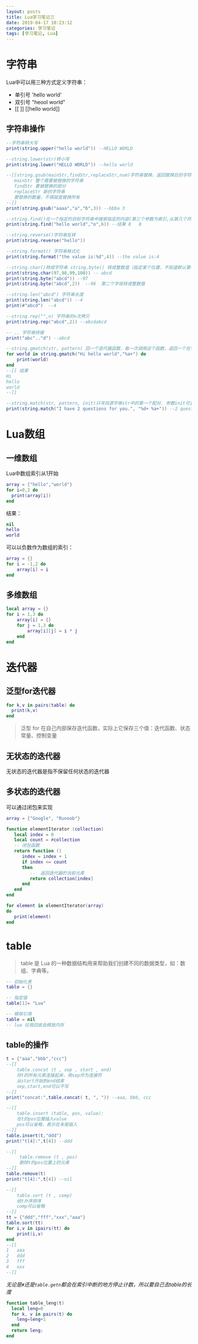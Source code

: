 ```yaml
---
layout: posts
title: Lua学习笔记三
date: 2019-04-17 10:23:12
categories: 学习笔记
tags: [学习笔记, Lua]
---
```


# 字符串

Lua中可以用三种方式定义字符串：

+ 单引号   'hello world'
+ 双引号  "heool world"
+ [[ ]]   [[hello world]]

## 字符串操作

```lua
--字符串转大写
print(string.upper("hello world")) --HELLO WORLD

--string.lower(str)转小写
print(string.lower("HELLO WORLD")) --hello world

--[[string.gsub(mainStr,findStr,replaceStr,num)字符串替换，返回替换后的字符串和替换的次数
   mainStr 整个需要被替换的字符串
   findStr 要被替换的部分
   replaceStr 新的字符串
   要替换的数量，不填就是替换所有
--]]
print(string.gsub("aaaa","a","b",3)) --bbba	3

--string.find()在一个指定的目标字符串中搜索指定的内容(第三个参数为索引,从第几个开始查找),返回其具体位置（从开始的第一个）。不存在则返回 nil
print(string.find("hello world","o",6)) --结果 8   8

--string.reverse()字符串反转
print(string.reverse("hello"))	

--string.format() 字符串格式化
print(string.format("the value is:%d",4)) --the value is:4

--string.char()转成字符串 string.byte() 转成整数值（指定某个位置，不知道默认第一个）
print(string.char(97,98,99,100)) -- abcd
print(string.byte("abcd")) --97
print(string.byte("abcd",2))  --98  第二个字母转成整数值 

--string.len("abcd") 字符串长度
print(string.len("abcd")) --4
print(#"abcd")  --4

--string.rep("",n) 字符串的n次拷贝
print(string.rep("abcd",2)) --abcdabcd

-- .. 字符串拼接
print("abc".."d") --abcd 

--string.gmatch(str, pattern) 回一个迭代器函数，每一次调用这个函数，返回一个在字符串 str 找到的下一个符合 pattern 描述的子串
for world in string.gmatch("Hi hello world","%a+") do
	print(world)
end
--[[ 结果
Hi
hello
world
--]]

--string.match(str, pattern, init)只寻找源字串str中的第一个配对. 参数init可选, 指定搜寻过程的起点, 默认为1。
print(string.match("I have 2 questions for you.", "%d+ %a+")) --2 questions
```

# Lua数组

## 一维数组

Lua中数组索引从1开始

```lua
array = {"hello","world"}
for i=0,2 do
  print(array[i])
end
```

结果：

```lua
nil
hello
world
```

可以以负数作为数组的索引：

```lua
array = {}
for i = -1,2 do
	array[i] = i
end
```

## 多维数组

```lua
local array = {}
for i = 1,3 do
	array[i] = {}
	for j = 1,3 do
		array[i][j] = i * j
	end
end
```

# 迭代器

## 泛型for迭代器

```lua
for k,v in pairs(table) do
  print(k,v)
end
```

> 泛型 for 在自己内部保存迭代函数，实际上它保存三个值：迭代函数、状态常量、控制变量

## 无状态的迭代器

无状态的迭代器是指不保留任何状态的迭代器

## 多状态的迭代器

可以通过闭包来实现

```lua
array = {"Google", "Runoob"}

function elementIterator (collection)
   local index = 0
   local count = #collection
   -- 闭包函数
   return function ()
      index = index + 1
      if index <= count
      then
         --  返回迭代器的当前元素
         return collection[index]
      end
   end
end

for element in elementIterator(array)
do
   print(element)
end
```

# table

> table 是 Lua 的一种数据结构用来帮助我们创建不同的数据类型，如：数组、字典等。

```lua
-- 初始化表
table = {}

-- 指定值
table[1]= "Lua"

-- 移除引用
table = nil
-- lua 垃圾回收会释放内存
```

## table的操作

```lua
t = {"aaa","bbb","ccc"}
--[[
	table.concat (t , sep , start , end)
	将t的所有元素连接起来，用sep作为连接符
	从start开始到end结束
	sep,start,end可以不写
--]]
print("concat:",table.concat( t, ", ")) --aaa, bbb, ccc

--[[
	table.insert (table, pos, value):
	在t的pos位置插入value
	pos可以省略，表示在末尾插入
--]]
table.insert(t,"ddd")
print("t[4]:",t[4])	--ddd

--[[
	 table.remove (t , pos)
	 删除t的pos位置上的元素
--]]
table.remove(t)
print("t[4]:",t[4]) --nil

--[[
	table.sort (t , comp)
	给t升序排序
	comp可以省略
--]]
tt = {"ddd","fff","xxx","aaa"}
table.sort(tt)
for i,v in ipairs(tt) do
	print(i,v)
end
--[[
1	aaa
2	ddd
3	fff
4	xxx
--]]
```

*无论是`#`还是`table.getn`都会在索引中断的地方停止计数，所以要自己去table的长度*

```lua
function table_leng(t)
  local leng=0
  for k, v in pairs(t) do
    leng=leng+1
  end
  return leng;
end
```

